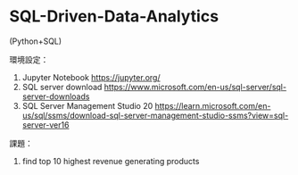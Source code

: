 # SQL-Driven-Data-Analytics
(Python+SQL)

環境設定：
1) Jupyter Notebook
https://jupyter.org/
2) SQL server download
https://www.microsoft.com/en-us/sql-server/sql-server-downloads
3) SQL Server Management Studio 20
https://learn.microsoft.com/en-us/sql/ssms/download-sql-server-management-studio-ssms?view=sql-server-ver16

課題：
1) find top 10 highest revenue generating products
